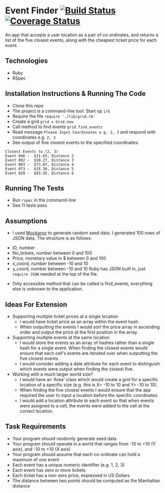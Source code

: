 # Event Finder [![Build Status](https://travis-ci.org/tamarlehmann/event-finder.svg?branch=master)](https://travis-ci.org/tamarlehmann/event-finder) [![Coverage Status](https://coveralls.io/repos/github/tamarlehmann/event-finder/badge.svg?branch=master)](https://coveralls.io/github/tamarlehmann/event-finder?branch=master)

An app that accepts a user location as a pair of co-ordinates, and returns a list of the five closest events, along with the cheapest ticket price for each event.

## Technologies
 * Ruby
 * RSpec

## Installation Instructions & Running The Code
  * Clone this repo
  * The project is a command-line tool. Start up `irb`
  * Require the file `require './lib/grid.rb'`
  * Create a grid `grid = Grid.new`
  * Call method to find events `grid.find_events`
  * Read message `Please Input Coordinates e.g. 2, 3` and respond with coordinates e.g. `2, 3`
  * See output of five closest events to the specified coordinates:
  ```
  Closest Events to (2, 3)
  Event 046 -  $31.65, Distance 2
  Event 092 -  $50.27, Distance 3
  Event 003 -  $73.87, Distance 4
  Event 073 -  $35.30, Distance 5
  Event 020 -  $93.85, Distance 6
  ```

## Running The Tests
* Run `rspec` in the command-line
* See 11 tests pass

## Assumptions
- I used [Mockaroo](https://www.mockaroo.com/) to generate random seed data. I generated 100 rows of JSON data. The structure is as follows:
 * ID, number
 * No_tickets, number between 0 and 100
 * Price, monetary value in $ between 0 and 100
 * x_coord, number between -10 and 10
 * y_coord, number between -10 and 10
Ruby has JSON built in, just `require JSON` needed at the top of the file.

- Only accessible method that can be called is find_events, everything else is unknown to the application.

## Ideas For Extension
- Supporting multiple ticket prices at a single location
  * I would have ticket price as an array within the event hash.
  * When outputting the events I would sort the price array in ascending order and output the price at the first position in the array.
- Supporting multiple events at the same location
  * I would store the events as an array of hashes rather than a single hash for a single event. When finding the closest events would ensure that each cell's events are iterated over when outputting the five closest events.
  * I would consider adding a date attribute for each event to distinguish which events were output when finding the closest five.
- Working with a much larger world size?  
  * I would have an 'Area' class which would create a grid for a specific location of a specific size (e.g. this is X= -10 to 10 and Y= -10 to 10).
  * When finding the five closest events I would ensure that the app required the user to input a location before the specific coordinates.
  * I would add a location attribute to each event so that when events were assigned to a cell, the events were added to the cell at the correct location.

## Task Requirements
- Your program should randomly generate seed data
- Your program should operate in a world that ranges from -10 to +10 (Y axis), and -10 to +10 (X axis)
- Your program should assume that each co-ordinate can hold a maximum of one event
- Each event has a unique numeric identifier (e.g. 1, 2, 3)
- Each event has zero or more tickets
- Each ticket has a non-zero price, expressed in US Dollars
- The distance between two points should be computed as the Manhattan distance
